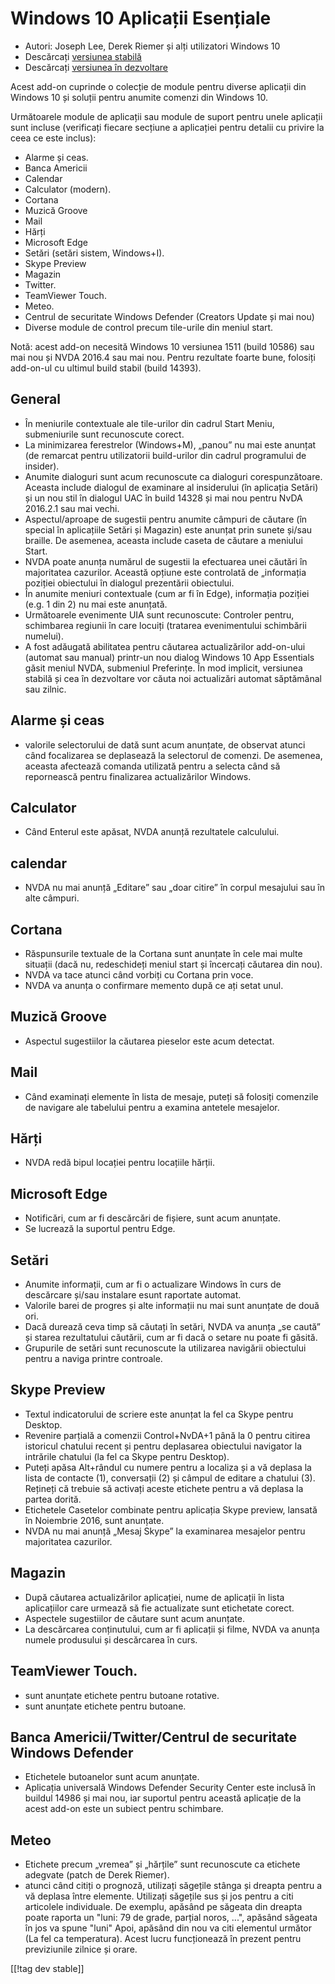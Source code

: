 # Windows 10 Aplicații Esențiale #

* Autori: Joseph Lee, Derek Riemer și alți utilizatori Windows 10 
* Descărcați [versiunea stabilă][1]
* Descărcați [versiunea în dezvoltare][2]

Acest add-on cuprinde o colecție de module pentru diverse aplicații din
Windows 10 și soluții pentru anumite comenzi din Windows 10.

Următoarele module de aplicații sau module de suport pentru unele aplicații
sunt incluse (verificați fiecare secțiune a aplicației pentru detalii cu
privire la ceea ce este inclus):

* Alarme și ceas.
* Banca Americii
* Calendar
* Calculator (modern).
* Cortana
* Muzică Groove
* Mail
* Hărți
* Microsoft Edge
* Setări (setări sistem, Windows+I).
* Skype Preview
* Magazin
* Twitter.
* TeamViewer Touch.
* Meteo.
* Centrul de securitate Windows Defender (Creators Update și mai nou)
* Diverse module de control precum tile-urile din meniul start.

Notă: acest add-on necesită Windows 10 versiunea 1511 (build 10586) sau mai
nou și NVDA 2016.4 sau mai nou. Pentru rezultate foarte bune, folosiți
add-on-ul cu ultimul build stabil (build 14393).

## General

* În meniurile contextuale ale tile-urilor din cadrul Start Meniu,
  submeniurile sunt recunoscute corect.
* La minimizarea ferestrelor (Windows+M), „panou” nu mai este anunțat (de
  remarcat pentru utilizatorii build-urilor din cadrul programului de
  insider).
* Anumite dialoguri sunt acum recunoscute ca dialoguri
  corespunzătoare. Aceasta include dialogul de examinare al insiderului (în
  aplicația Setări) și un nou stil în dialogul UAC în build 14328 și mai nou
  pentru NvDA 2016.2.1 sau mai vechi.
* Aspectul/aproape de sugestii pentru anumite câmpuri de căutare (în special
  în aplicațiile Setări și Magazin) este anunțat prin sunete și/sau
  braille. De asemenea, aceasta include caseta de căutare a meniului Start.
* NVDA poate anunța numărul de sugestii la efectuarea unei căutări în
  majoritatea cazurilor. Această opțiune este controlată de „informația
  poziției obiectului în dialogul prezentării obiectului.
* În anumite meniuri contextuale (cum ar fi în Edge), informația poziției
  (e.g. 1 din 2) nu mai este anunțată.
* Următoarele evenimente UIA sunt recunoscute: Controler pentru, schimbarea
  regiunii în care locuiți (tratarea evenimentului schimbării numelui).
* A fost adăugată abilitatea pentru căutarea actualizărilor add-on-ului
  (automat sau manual) printr-un  nou dialog Windows 10 App Essentials găsit
  meniul NVDA, submeniul Preferințe. În mod implicit, versiunea stabilă și
  cea în dezvoltare vor căuta noi actualizări automat săptămânal sau zilnic.

## Alarme și ceas

* valorile selectorului de dată sunt acum anunțate, de observat atunci când
  focalizarea se deplasează la selectorul de comenzi. De asemenea, aceasta
  afectează comanda utilizată pentru a selecta când să repornească pentru
  finalizarea actualizărilor Windows.

## Calculator

* Când Enterul este apăsat, NVDA anunță rezultatele calculului.

## calendar

* NVDA nu mai anunță „Editare” sau „doar citire” în corpul mesajului sau în
  alte câmpuri.

## Cortana

* Răspunsurile textuale de la Cortana sunt anunțate în cele mai multe
  situații (dacă nu, redeschideți meniul start și încercați căutarea din
  nou).
* NVDA va tace atunci când vorbiți cu Cortana prin voce.
* NVDA va anunța o confirmare memento după ce ați setat unul.

## Muzică Groove

* Aspectul sugestiilor la căutarea pieselor este acum detectat.

## Mail

* Când examinați elemente în lista de mesaje, puteți să folosiți comenzile
  de navigare ale tabelului pentru a examina antetele mesajelor.

## Hărți

* NVDA redă bipul locației pentru locațiile hărții.

## Microsoft Edge

* Notificări, cum ar fi descărcări de fișiere, sunt acum anunțate.
* Se lucrează la suportul pentru Edge.

## Setări

* Anumite informații, cum ar fi o actualizare Windows în curs de descărcare
  și/sau instalare esunt raportate automat.
* Valorile barei de progres și alte informații nu mai sunt anunțate de două
  ori.
* Dacă durează ceva timp să căutați în setări, NVDA va anunța „se caută” și
  starea rezultatului căutării, cum ar fi dacă o setare nu poate fi găsită.
* Grupurile de setări sunt recunoscute la utilizarea navigării obiectului
  pentru a naviga printre controale.

## Skype Preview

* Textul indicatorului de scriere este anunțat la fel ca Skype pentru
  Desktop.
* Revenire parțială a comenzii Control+NvDA+1 până la 0 pentru citirea
  istoricul chatului recent și pentru deplasarea obiectului navigator la
  intrările chatului (la fel ca Skype pentru Desktop).
* Puteți apăsa Alt+rândul cu numere pentru a localiza și a vă deplasa la
  lista de contacte (1), conversații (2) și câmpul de editare a chatului
  (3). Rețineți că trebuie să activați aceste etichete pentru a vă deplasa
  la partea dorită.
* Etichetele Casetelor combinate pentru aplicația Skype preview, lansată în
  Noiembrie 2016, sunt anunțate.
* NVDA nu mai anunță „Mesaj Skype” la examinarea mesajelor pentru
  majoritatea cazurilor.

## Magazin

* După căutarea actualizărilor aplicației, nume de aplicații în lista
  aplicațiilor care urmează să fie actualizate sunt etichetate corect.
* Aspectele sugestiilor de căutare sunt acum anunțate.
* La descărcarea conținutului, cum ar fi aplicații și filme, NVDA va anunța
  numele produsului și descărcarea în curs.

## TeamViewer Touch.

* sunt anunțate etichete pentru butoane rotative.
* sunt anunțate etichete pentru butoane.

## Banca Americii/Twitter/Centrul de securitate Windows Defender

* Etichetele butoanelor sunt acum anunțate.
* Aplicația universală Windows Defender Security Center este inclusă în
  buildul 14986 și mai nou, iar suportul pentru această aplicație de la
  acest add-on este un subiect pentru schimbare.

## Meteo

* Etichete precum „vremea” și „hărțile” sunt recunoscute ca etichete
  adegvate (patch de Derek Riemer).
* atunci când citiți o prognoză, utilizați săgețile stânga și  dreapta
  pentru a vă deplasa între elemente. Utilizați săgețile sus și jos pentru a
  citi articolele individuale. De exemplu, apăsând pe săgeata din dreapta
  poate raporta un "luni: 79 de grade, parțial noros, ...", apăsând săgeata
  în jos va spune "luni" Apoi, apăsând din nou va citi elementul următor (La
  fel ca temperatura). Acest lucru funcționează în prezent pentru
  previziunile zilnice și orare.

[[!tag dev stable]]

[1]: http://addons.nvda-project.org/files/get.php?file=w10

[2]: http://addons.nvda-project.org/files/get.php?file=w10-dev
